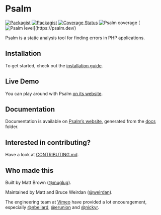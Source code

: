 <h1>Psalm</h1>

[![Packagist](https://img.shields.io/packagist/v/vimeo/psalm.svg)](https://packagist.org/packages/vimeo/psalm)
[![Packagist](https://img.shields.io/packagist/dt/vimeo/psalm.svg)](https://packagist.org/packages/vimeo/psalm)
[![Coverage Status](https://coveralls.io/repos/github/vimeo/psalm/badge.svg)](https://coveralls.io/github/vimeo/psalm)
![Psalm coverage](https://shepherd.dev/github/vimeo/psalm/coverage.svg?)
[![Psalm level](https://shepherd.dev/github/vimeo/psalm/level.svg?)](https://psalm.dev/)

Psalm is a static analysis tool for finding errors in PHP applications.

## Installation

To get started, check out the [installation guide](docs/running_psalm/installation.md).

## Live Demo

You can play around with Psalm [on its website](https://psalm.dev/).

## Documentation

Documentation is available on [Psalm’s website](https://psalm.dev/docs), generated from the [docs](https://github.com/vimeo/psalm/blob/master/docs) folder.

## Interested in contributing?

Have a look at [CONTRIBUTING.md](CONTRIBUTING.md).

## Who made this

Built by Matt Brown ([@muglug](https://github.com/muglug)).

Maintained by Matt and Bruce Weirdan ([@weirdan](https://github.com/weirdan)).

The engineering team at [Vimeo](https://github.com/vimeo) have provided a lot encouragement, especially [@nbeliard](https://github.com/nbeliard), [@erunion](https://github.com/erunion) and [@nickyr](https://github.com/nickyr).

